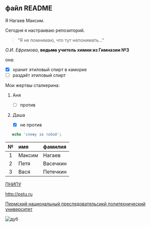 ## файл README ##

Я Нагаев Максим.

Сегодня я настраиваю репозиторий.

> "Я не помнимаю, что тут непонимать..."

*О.И. Ефремова*, **~~ведьма~~ учитель химии из Гимназии №3**

она:
- [x] хранит этиловый спирт в каморке
- [ ] раздаёт этиловый спирт

Мои жертвы сталкерина:
1. Аня

   - [ ] против
3. Даша

   - [x] не против
  
```php
   echo 'слежу за тобой';
```

|№|имя|фамилия|
|:-:|:---|:-------|
|1|Максим|Нагаев|
|2|Петя|Васечкин|
|3|Вася|Петечкин|


[ПНИПУ](url "http://pstu.ru")


<http://pstu.ru>

[Пермский национальный преследовательсикй политехнический университет][url.pstu]

[url.pstu]: http://pstu.ru



![дуб](https://images.steamusercontent.com/ugc/1811033993950521294/EF5FD86F972966BFF652AFE404667757A073F467/?imw=512&&ima=fit&impolicy=Letterbox&imcolor=%23000000&letterbox=false "мудрый дуб")



